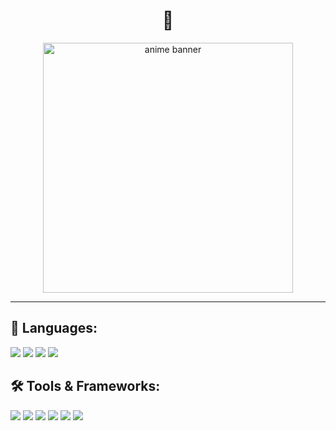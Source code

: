 <h1 align="center">🫡</h1>
<p align="center">
  <img src="https://i.pinimg.com/originals/1f/3d/c0/1f3dc0737e44ee3dbf52b7399dd71ba4.gif" width="400" alt="anime banner"/>
</p>

---

## 🧠 Languages:
<p>
  <img src="https://img.shields.io/badge/JavaScript-F7DF1E?logo=javascript&logoColor=black&style=for-the-badge" />
  <img src="https://img.shields.io/badge/Java-007396?logo=java&logoColor=white&style=for-the-badge" />
  <img src="https://img.shields.io/badge/HTML5-E34F26?logo=html5&logoColor=white&style=for-the-badge" />
  <img src="https://img.shields.io/badge/CSS3-1572B6?logo=css3&logoColor=white&style=for-the-badge" />
</p>

## 🛠 Tools & Frameworks:
<p>
  <img src="https://img.shields.io/badge/Git-F05032?logo=git&logoColor=white&style=for-the-badge" />
  <img src="https://img.shields.io/badge/React-20232A?logo=react&logoColor=61DAFB&style=for-the-badge" />
  <img src="https://img.shields.io/badge/Redux-764ABC?logo=redux&logoColor=white&style=for-the-badge" />
  <img src="https://img.shields.io/badge/Tailwind-06B6D4?logo=tailwindcss&logoColor=white&style=for-the-badge" />
  <img src="https://img.shields.io/badge/Node.js-339933?logo=nodedotjs&logoColor=white&style=for-the-badge" />
  <img src="https://img.shields.io/badge/Express.js-000000?logo=express&logoColor=white&style=for-the-badge" />
</p>
